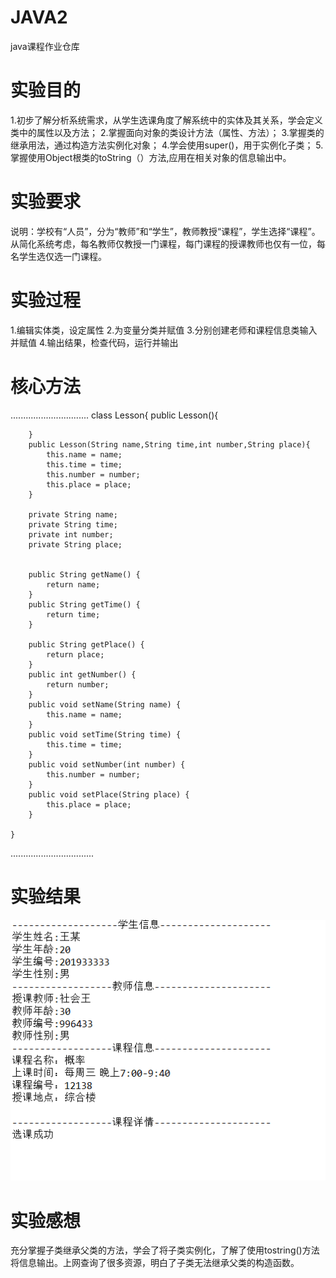 # JAVA2
java课程作业仓库
# 实验目的 
1.初步了解分析系统需求，从学生选课角度了解系统中的实体及其关系，学会定义类中的属性以及方法； 
2.掌握面向对象的类设计方法（属性、方法）； 
3.掌握类的继承用法，通过构造方法实例化对象； 
4.学会使用super()，用于实例化子类； 
5.掌握使用Object根类的toString（）方法,应用在相关对象的信息输出中。

# 实验要求 
说明：学校有“人员”，分为“教师”和“学生”，教师教授“课程”，学生选择“课程”。从简化系统考虑，每名教师仅教授一门课程，每门课程的授课教师也仅有一位，每名学生选仅选一门课程。

# 实验过程 
1.编辑实体类，设定属性 
2.为变量分类并赋值 
3.分别创建老师和课程信息类输入并赋值 
4.输出结果，检查代码，运行并输出

# 核心方法
...............................
class Lesson{
	    public Lesson(){

	    }
	    public Lesson(String name,String time,int number,String place){
	        this.name = name;
	        this.time = time;
	        this.number = number;
	        this.place = place;
	    }

	    private String name;
	    private String time;
	    private int number;
	    private String place;


	    public String getName() {
	        return name;
	    }
	    public String getTime() {
	        return time;
	    }

	    public String getPlace() {
	        return place;
	    }
	    public int getNumber() {
	        return number;
	    }
	    public void setName(String name) {
	        this.name = name;
	    }
	    public void setTime(String time) {
	        this.time = time;
	    }
	    public void setNumber(int number) {
	        this.number = number;
	    }
	    public void setPlace(String place) {
	        this.place = place;
	    }

	}
.................................

# 实验结果
![image](https://github.com/liangbiii/JAVA2/blob/main/image/%E5%BE%AE%E4%BF%A1%E5%9B%BE%E7%89%87_20201101233549.png)

# 实验感想
充分掌握子类继承父类的方法，学会了将子类实例化，了解了使用tostring()方法将信息输出。上网查询了很多资源，明白了子类无法继承父类的构造函数。
